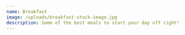 ```yaml
---
name: Breakfast
image: /uploads/breakfast-stock-image.jpg
description: Some of the best meals to start your day off right!
---
```

